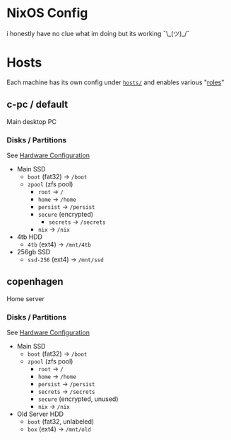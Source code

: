 # NixOS Config
i honestly have no clue what im doing but its working ¯\\\_(ツ)_/¯

# Hosts
Each machine has its own config under [`hosts/`](hosts/) and enables various "[roles](roles/)"

## c-pc / default
Main desktop PC

### Disks / Partitions
See [Hardware Configuration](hosts/c-pc/hardware-configuration.nix)
- Main SSD
    - `boot` (fat32) -> `/boot`
    - `zpool` (zfs pool)
        - `root` -> `/`
        - `home` -> `/home`
        - `persist` -> `/persist`
        - `secure` (encrypted)
            - `secrets` -> `/secrets`
        - `nix` -> `/nix`
- 4tb HDD
    - `4tb` (ext4) -> `/mnt/4tb`
- 256gb SSD
    - `ssd-256` (ext4) -> `/mnt/ssd`

## copenhagen
Home server

### Disks / Partitions
See [Hardware Configuration](hosts/copenhagen/hardware-configuration.nix)
- Main SSD
    - `boot` (fat32) -> `/boot`
    - `zpool` (zfs pool)
        - `root` -> `/`
        - `home` -> `/home`
        - `persist` -> `/persist`
        - `secrets` -> `/secrets`
        - `secure` (encrypted, unused)
        - `nix` -> `/nix`
- Old Server HDD
    - `boot` (fat32, unlabeled)
    - `box` (ext4) -> `/mnt/old`
